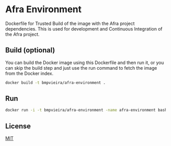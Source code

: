 Afra Environment
================
Dockerfile for Trusted Build of the image with the Afra project dependencies.
This is used for development and Continuous Integration of the Afra project.

Build (optional)
----------------
You can build the Docker image using this Dockerfile and then run it, or you can skip the build step and just use the run command to fetch the image from the Docker index.

```bash
docker build -t bmpvieira/afra-environment .
```

Run
---
```bash
docker run -i -t bmpvieira/afra-environment -name afra-environment bash
```

License
-------
[MIT](https://raw.github.com/bmpvieira/afra-environment/master/LICENSE)

